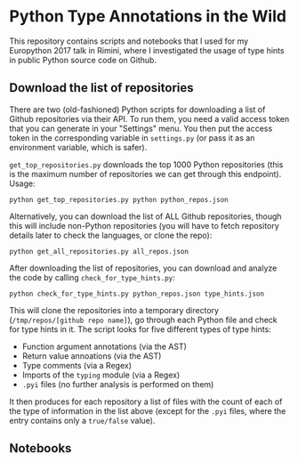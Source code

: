 # Python Type Annotations in the Wild

This repository contains scripts and notebooks that I used for my Europython
2017 talk in Rimini, where I investigated the usage of type hints in public
Python source code on Github.

## Download the list of repositories

There are two (old-fashioned) Python scripts for downloading a list of Github
repositories via their API. To run them, you need a valid access token that
you can generate in your "Settings" menu. You then put the access token in
the corresponding variable in `settings.py` (or pass it as an environment
variable, which is safer).

`get_top_repositories.py` downloads the top 1000 Python repositories (this is
the maximum number of repositories we can get through this endpoint). Usage:

    python get_top_repositories.py python python_repos.json

Alternatively, you can download the list of ALL Github repositories, though this
will include non-Python repositories (you will have to fetch repository details
later to check the languages, or clone the repo):

    python get_all_repositories.py all_repos.json

After downloading the list of repositories, you can download and analyze the
code by calling `check_for_type_hints.py`:

    python check_for_type_hints.py python_repos.json type_hints.json

This will clone the repositories into a temporary directory
(`/tmp/repos/[github repo name]`), go through each Python file and check for
type hints in it. The script looks for five different types of type hints:

* Function argument annotations (via the AST)
* Return value annoations (via the AST)
* Type comments (via a Regex)
* Imports of the `typing` module (via a Regex)
* `.pyi` files (no further analysis is performed on them)

It then produces for each repository a list of files with the count of each
of the type of information in the list above (except for the `.pyi` files,
where the entry contains only a `true/false` value).

## Notebooks

